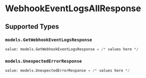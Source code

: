 # WebhookEventLogsAllResponse


## Supported Types

### `models.GetWebhookEventLogsResponse`

```python
value: models.GetWebhookEventLogsResponse = /* values here */
```

### `models.UnexpectedErrorResponse`

```python
value: models.UnexpectedErrorResponse = /* values here */
```

